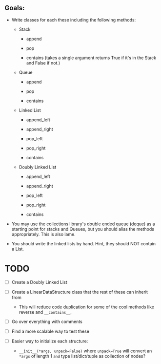 ## Goals:

- Write classes for each these including the following methods:

    - Stack

        - append

        - pop

        - contains (takes a single argument returns True if it's in the Stack and False if not.)

    - Queue

        - append

        - pop

        - contains

    - Linked List

        - append_left

        - append_right

        - pop_left

        - pop_right

        - contains

    - Doubly Linked List

        - append_left

        - append_right

        - pop_left

        - pop_right

        - contains

- You may use the collections library's double ended queue (deque) as a starting point for stacks and Queues, but you should alias the methods appropriately. This is also lame.

- You should write the linked lists by hand. Hint, they should NOT contain a List.

# TODO

- [ ] Create a Doubly Linked List

- [ ] Create a LinearDataStructure class that the rest of these can inherit from

    - This will reduce code duplication for some of the cool methods like reverse and `__contains__`.

- [ ] Go over everything with comments

- [ ] Find a more scalable way to test these

- [ ] Easier way to initialize each structure:

    - `__init__(*args, unpack=False)` where `unpack=True` will convert an `*args` of length 1 `and` type list/dict/tuple as collection of nodes?
